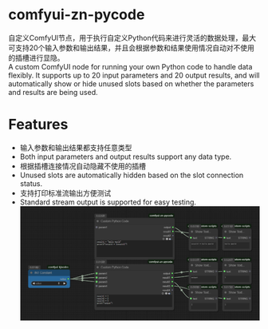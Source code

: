 # comfyui-zn-pycode
自定义ComfyUI节点，用于执行自定义Python代码来进行灵活的数据处理，最大可支持20个输入参数和输出结果，并且会根据参数和结果使用情况自动对不使用的插槽进行显隐。  
A custom ComfyUI node for running your own Python code to handle data flexibly. It supports up to 20 input parameters and 20 output results, and will automatically show or hide unused slots based on whether the parameters and results are being used.

# Features
* 输入参数和输出结果都支持任意类型
* Both input parameters and output results support any data type.
* 根据插槽连接情况自动隐藏不使用的插槽
* Unused slots are automatically hidden based on the slot connection status.
* 支持打印标准流输出方便测试
* Standard stream output is supported for easy testing.
![使用示例](example.png)
